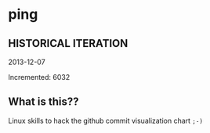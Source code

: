 # ping

## HISTORICAL ITERATION
2013-12-07

Incremented: 6032

## What is this?? 
Linux skills to hack the github commit visualization chart `;-)`
